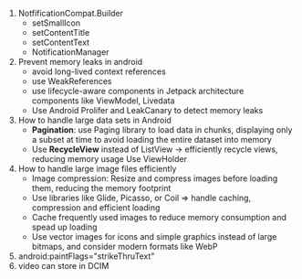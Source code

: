 1. NotfificationCompat.Builder
    - setSmallIcon
    - setContentTitle
    - setContentText
    - NotificationManager
2. Prevent memory leaks in android
    - avoid long-lived context references
    - use WeakReferences
    - use lifecycle-aware components in Jetpack architecture components like ViewModel, Livedata
    - Use Android Prolifer and LeakCanary to detect memory leaks
3. How to handle large data sets in Android
    - **Pagination**: use Paging library to load data in chunks, displaying only a subset at time to avoid loading the entire dataset into memory
    - Use **RecycleView** instead of ListView -> efficiently recycle views, reducing memory usage
    Use ViewHolder
4. How to handle large image files efficiently
    - Image compression: Resize and compress images before loading them, reducing the memory footprint
    - Use libraries like Glide, Picasso, or Coil => handle caching, compression and efficient loading
    - Cache frequently used images to reduce memory consumption and spead up loading
    - Use vector images for icons and simple graphics instead of large bitmaps, and consider modern formats like WebP
5. android:paintFlags="strikeThruText"
6. video can store in DCIM